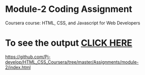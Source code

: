 # Module-2 Coding Assignment

Coursera course: HTML, CSS, and Javascript for Web Developers

# To see the output [CLICK HERE](https:///Pj-develop.github.io/HTML_CSS_Coursera/tree/master/Assignments/module-2/index.html)

https://github.com/Pj-develop/HTML_CSS_Coursera/tree/master/Assignments/module-2/index.html
